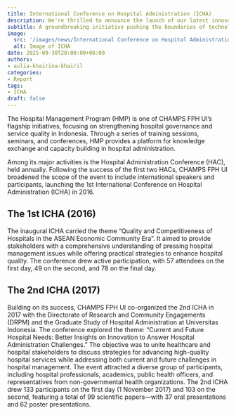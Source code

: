 ```yaml
---
title: International Conference on Hospital Administration (ICHA)
description: We're thrilled to announce the launch of our latest innovative project, set to revolutionize the industry.
subtitle: A groundbreaking initiative pushing the boundaries of technology.
image:
  src: '/images/news/International Conference on Hospital Administration (ICHA) 1.webp'
  alt: Image of ICHA
date: 2025-09-30T20:00:00+08:00
authors:
- aulia-khairina-khairil
categories:
- Report
tags:
- ICHA
draft: false
---
```


The Hospital Management Program (HMP) is one of CHAMPS FPH UI’s flagship initiatives, focusing on strengthening hospital governance and service quality in Indonesia. Through a series of training sessions, seminars, and conferences, HMP provides a platform for knowledge exchange and capacity building in hospital administration.

Among its major activities is the Hospital Administration Conference (HAC), held annually. Following the success of the first two HACs, CHAMPS FPH UI broadened the scope of the event to include international speakers and participants, launching the 1st International Conference on Hospital Administration (ICHA) in 2016.

## The 1st ICHA (2016)
The inaugural ICHA carried the theme “Quality and Competitiveness of Hospitals in the ASEAN Economic Community Era”. It aimed to provide stakeholders with a comprehensive understanding of pressing hospital management issues while offering practical strategies to enhance hospital quality. The conference drew active participation, with 57 attendees on the first day, 49 on the second, and 78 on the final day.

## The 2nd ICHA (2017)
Building on its success, CHAMPS FPH UI co-organized the 2nd ICHA in 2017 with the Directorate of Research and Community Engagements (DRPM) and the Graduate Study of Hospital Administration at Universitas Indonesia. The conference explored the theme:
“Current and Future Hospital Needs: Better Insights on Innovation to Answer Hospital Administration Challenges.”
The objective was to unite healthcare and hospital stakeholders to discuss strategies for advancing high-quality hospital services while addressing both current and future challenges in hospital management. The event attracted a diverse group of participants, including hospital professionals, academics, public health officers, and representatives from non-governmental health organizations.
The 2nd ICHA drew 133 participants on the first day (1 November 2017) and 103 on the second, featuring a total of 99 scientific papers—with 37 oral presentations and 62 poster presentations.
